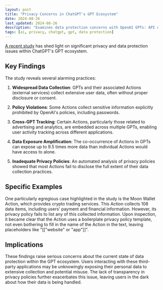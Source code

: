 ```yaml
---
layout: post
title: "Privacy Concerns in ChatGPT's GPT Ecosystem"
date: 2024-08-26
last_updated: 2024-08-26
description: "Examines data protection concerns with OpenAI GPTs: API opt-out mechanisms, enterprise compliance requirements, and implications for sensitive workflows."
tags: [ai, privacy, chatgpt, gpt, data protection]
---
```


[A recent study](https://arxiv.org/pdf/2408.13247) has shed light on significant privacy and data protection issues within ChatGPT's GPT ecosystem.

## Key Findings

The study reveals several alarming practices:

1. **Widespread Data Collection**: GPTs and their associated Actions (external services) collect extensive user data, often without proper disclosure or consent.

2. **Policy Violations**: Some Actions collect sensitive information explicitly prohibited by OpenAI's policies, including passwords.

3. **Cross-GPT Tracking**: Certain Actions, particularly those related to advertising and analytics, are embedded across multiple GPTs, enabling user activity tracking across different applications.

4. **Data Exposure Amplification**: The co-occurrence of Actions in GPTs can expose up to 9.5 times more data than individual Actions would have access to alone.

5. **Inadequate Privacy Policies**: An automated analysis of privacy policies showed that most Actions fail to disclose the full extent of their data collection practices.

## Specific Examples

One particularly egregious case highlighted in the study is the Moon Wallet Action, which provides crypto trading services. This Action collects 108 data items, including users' payment and financial information. However, its privacy policy fails to list any of this collected information. Upon inspection, it became clear that the Action uses a boilerplate privacy policy template, not even bothering to fill in the name of the Action in the text, leaving placeholders like "[["website" or "app"]]".

## Implications

These findings raise serious concerns about the current state of data protection within the GPT ecosystem. Users interacting with these third-party applications may be unknowingly exposing their personal data to extensive collection and potential misuse. The lack of transparency in privacy policies further exacerbates this issue, leaving users in the dark about how their data is being handled.
